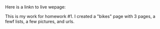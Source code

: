 Here is a linkn to live wepage: 

This is my work for homework #1. I created a "bikes" page with 3 pages, a fewf lists, a few pictures, and urls. 